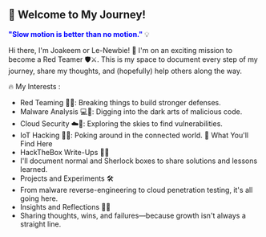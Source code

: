 ## 👾 Welcome to My Journey!
<span style="color:blue; font-weight:bold;">"Slow motion is better than no motion."</span> 💡

Hi there, I'm Joakeem or Le-Newbie! 👋 I'm on an exciting mission to become a Red Teamer 🛡️⚔️. This is my space to document every step of my journey, share my thoughts, and (hopefully) help others along the way.

🔥 My Interests :
  - Red Teaming 🕵️‍♂️: Breaking things to build stronger defenses.
  - Malware Analysis 💻🧪: Digging into the dark arts of malicious code.
  - Cloud Security ☁️🔐: Exploring the skies to find vulnerabilities.
  - IoT Hacking 📡🤖: Poking around in the connected world.
🎯 What You'll Find Here
  - HackTheBox Write-Ups 📜✨
  - I'll document normal and Sherlock boxes to share solutions and lessons learned.
  - Projects and Experiments 🛠️
  - From malware reverse-engineering to cloud penetration testing, it's all going here.
  - Insights and Reflections 🤔💬
  - Sharing thoughts, wins, and failures—because growth isn't always a straight line.


<!---
Le-Newbie/Le-Newbie is a ✨ special ✨ repository because its `README.md` (this file) appears on your GitHub profile.
You can click the Preview link to take a look at your changes.
--->
